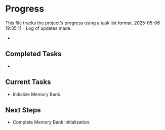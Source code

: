 # Progress

This file tracks the project's progress using a task list format.
2025-05-06 19:35:11 - Log of updates made.

*

## Completed Tasks

*   

## Current Tasks

* Initialize Memory Bank.

## Next Steps

* Complete Memory Bank initialization.